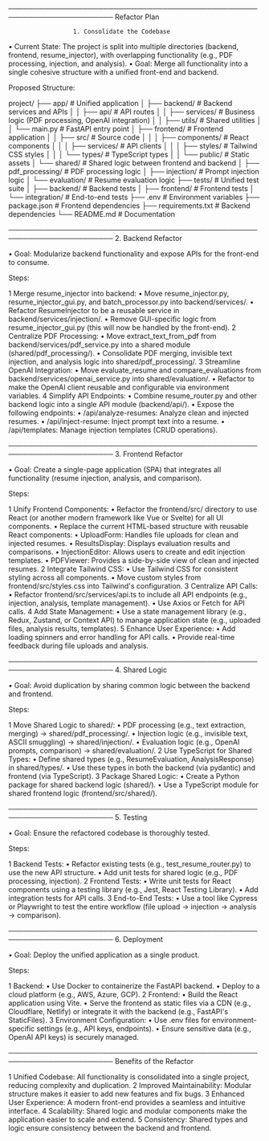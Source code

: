 ───────────────────────────────────────────────────────────────────────
                             Refactor Plan

                      1. Consolidate the Codebase

 • Current State: The project is split into multiple directories
   (backend, frontend, resume_injector), with overlapping functionality
   (e.g., PDF processing, injection, and analysis).
 • Goal: Merge all functionality into a single cohesive structure with
   a unified front-end and backend.

Proposed Structure:


 project/
 ├── app/                     # Unified application
 │   ├── backend/             # Backend services and APIs
 │   │   ├── api/             # API routes
 │   │   ├── services/        # Business logic (PDF processing, OpenAI
 integration)
 │   │   ├── utils/           # Shared utilities
 │   │   └── main.py          # FastAPI entry point
 │   ├── frontend/            # Frontend application
 │   │   ├── src/             # Source code
 │   │   │   ├── components/  # React components
 │   │   │   ├── services/    # API clients
 │   │   │   ├── styles/      # Tailwind CSS styles
 │   │   │   └── types/       # TypeScript types
 │   │   └── public/          # Static assets
 │   └── shared/              # Shared logic between frontend and
 backend
 │       ├── pdf_processing/  # PDF processing logic
 │       ├── injection/       # Prompt injection logic
 │       └── evaluation/      # Resume evaluation logic
 ├── tests/                   # Unified test suite
 │   ├── backend/             # Backend tests
 │   ├── frontend/            # Frontend tests
 │   └── integration/         # End-to-end tests
 ├── .env                     # Environment variables
 ├── package.json             # Frontend dependencies
 ├── requirements.txt         # Backend dependencies
 └── README.md                # Documentation


───────────────────────────────────────────────────────────────────────
                          2. Backend Refactor

 • Goal: Modularize backend functionality and expose APIs for the
   front-end to consume.

Steps:

 1 Merge resume_injector into backend:
    • Move resume_injector.py, resume_injector_gui.py, and
      batch_processor.py into backend/services/.
    • Refactor ResumeInjector to be a reusable service in
      backend/services/injection/.
    • Remove GUI-specific logic from resume_injector_gui.py (this will
      now be handled by the front-end).
 2 Centralize PDF Processing:
    • Move extract_text_from_pdf from backend/services/pdf_service.py
      into a shared module (shared/pdf_processing/).
    • Consolidate PDF merging, invisible text injection, and analysis
      logic into shared/pdf_processing/.
 3 Streamline OpenAI Integration:
    • Move evaluate_resume and compare_evaluations from
      backend/services/openai_service.py into shared/evaluation/.
    • Refactor to make the OpenAI client reusable and configurable via
      environment variables.
 4 Simplify API Endpoints:
    • Combine resume_router.py and other backend logic into a single
      API module (backend/api/).
    • Expose the following endpoints:
       • /api/analyze-resumes: Analyze clean and injected resumes.
       • /api/inject-resume: Inject prompt text into a resume.
       • /api/templates: Manage injection templates (CRUD operations).

───────────────────────────────────────────────────────────────────────
                         3. Frontend Refactor

 • Goal: Create a single-page application (SPA) that integrates all
   functionality (resume injection, analysis, and comparison).

Steps:

 1 Unify Frontend Components:
    • Refactor the frontend/src/ directory to use React (or another
      modern framework like Vue or Svelte) for all UI components.
    • Replace the current HTML-based structure with reusable React
      components:
       • UploadForm: Handles file uploads for clean and injected
         resumes.
       • ResultsDisplay: Displays evaluation results and comparisons.
       • InjectionEditor: Allows users to create and edit injection
         templates.
       • PDFViewer: Provides a side-by-side view of clean and injected
         resumes.
 2 Integrate Tailwind CSS:
    • Use Tailwind CSS for consistent styling across all components.
    • Move custom styles from frontend/src/styles.css into Tailwind's
      configuration.
 3 Centralize API Calls:
    • Refactor frontend/src/services/api.ts to include all API
      endpoints (e.g., injection, analysis, template management).
    • Use Axios or Fetch for API calls.
 4 Add State Management:
    • Use a state management library (e.g., Redux, Zustand, or Context
      API) to manage application state (e.g., uploaded files, analysis
      results, templates).
 5 Enhance User Experience:
    • Add loading spinners and error handling for API calls.
    • Provide real-time feedback during file uploads and analysis.

───────────────────────────────────────────────────────────────────────
                            4. Shared Logic

 • Goal: Avoid duplication by sharing common logic between the backend
   and frontend.

Steps:

 1 Move Shared Logic to shared/:
    • PDF processing (e.g., text extraction, merging) →
      shared/pdf_processing/.
    • Injection logic (e.g., invisible text, ASCII smuggling) →
      shared/injection/.
    • Evaluation logic (e.g., OpenAI prompts, comparison) →
      shared/evaluation/.
 2 Use TypeScript for Shared Types:
    • Define shared types (e.g., ResumeEvaluation, AnalysisResponse) in
      shared/types/.
    • Use these types in both the backend (via pydantic) and frontend
      (via TypeScript).
 3 Package Shared Logic:
    • Create a Python package for shared backend logic (shared/).
    • Use a TypeScript module for shared frontend logic
      (frontend/src/shared/).

───────────────────────────────────────────────────────────────────────
                              5. Testing

 • Goal: Ensure the refactored codebase is thoroughly tested.

Steps:

 1 Backend Tests:
    • Refactor existing tests (e.g., test_resume_router.py) to use the
      new API structure.
    • Add unit tests for shared logic (e.g., PDF processing,
      injection).
 2 Frontend Tests:
    • Write unit tests for React components using a testing library
      (e.g., Jest, React Testing Library).
    • Add integration tests for API calls.
 3 End-to-End Tests:
    • Use a tool like Cypress or Playwright to test the entire workflow
      (file upload → injection → analysis → comparison).

───────────────────────────────────────────────────────────────────────
                             6. Deployment

 • Goal: Deploy the unified application as a single product.

Steps:

 1 Backend:
    • Use Docker to containerize the FastAPI backend.
    • Deploy to a cloud platform (e.g., AWS, Azure, GCP).
 2 Frontend:
    • Build the React application using Vite.
    • Serve the frontend as static files via a CDN (e.g., Cloudflare,
      Netlify) or integrate it with the backend (e.g., FastAPI's
      StaticFiles).
 3 Environment Configuration:
    • Use .env files for environment-specific settings (e.g., API keys,
      endpoints).
    • Ensure sensitive data (e.g., OpenAI API keys) is securely
      managed.

───────────────────────────────────────────────────────────────────────
                       Benefits of the Refactor

 1 Unified Codebase: All functionality is consolidated into a single
   project, reducing complexity and duplication.
 2 Improved Maintainability: Modular structure makes it easier to add
   new features and fix bugs.
 3 Enhanced User Experience: A modern front-end provides a seamless and
   intuitive interface.
 4 Scalability: Shared logic and modular components make the
   application easier to scale and extend.
 5 Consistency: Shared types and logic ensure consistency between the
   backend and frontend.

